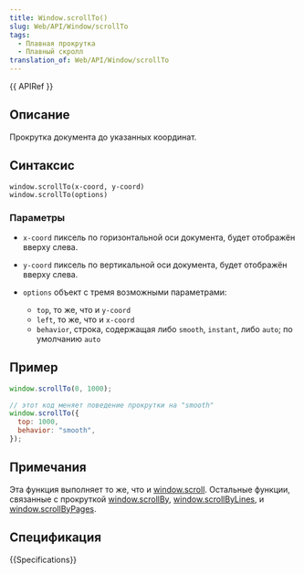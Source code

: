 ```yaml
---
title: Window.scrollTo()
slug: Web/API/Window/scrollTo
tags:
  - Плавная прокрутка
  - Плавный скролл
translation_of: Web/API/Window/scrollTo
---
```


{{ APIRef }}

## Описание

Прокрутка документа до указанных координат.

## Синтаксис

```
window.scrollTo(x-coord, y-coord)
window.scrollTo(options)
```

### Параметры

- `x-coord` пиксель по горизонтальной оси документа, будет отображён вверху слева.
- `y-coord` пиксель по вертикальной оси документа, будет отображён вверху слева.
- `options` объект с тремя возможными параметрами:

  - `top`, то же, что и `y-coord`
  - `left`, то же, что и `x-coord`
  - `behavior`, строка, содержащая либо `smooth`, `instant`, либо `auto`; по умолчанию `auto`

## Пример

```js
window.scrollTo(0, 1000);

// этот код меняет поведение прокрутки на "smooth"
window.scrollTo({
  top: 1000,
  behavior: "smooth",
});
```

## Примечания

Эта функция выполняет то же, что и [window.scroll](/ru/docs/DOM/Window.scroll). Остальные функции, связанные с прокруткой [window.scrollBy](/ru/docs/DOM/Window.scrollBy), [window.scrollByLines](/ru/docs/DOM/Window.scrollByLines), и [window.scrollByPages](/ru/docs/DOM/Window.scrollByPages).

## Спецификация

{{Specifications}}
